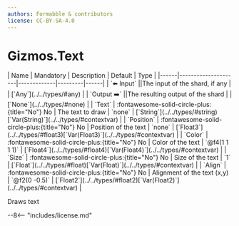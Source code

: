 ```yaml
---
authors: Formabble & contributors
license: CC-BY-SA-4.0
---
```



# Gizmos.Text

<div class="sh-parameters" markdown="1">
| Name | Mandatory | Description | Default | Type |
|------|---------------------|-------------|---------|------|
| `⬅️ Input` ||The input of the shard, if any | | [`Any`](../../types/#any) |
| `Output ➡️` ||The resulting output of the shard | | [`None`](../../types/#none) |
| `Text` | :fontawesome-solid-circle-plus:{title="No"} No  | The text to draw | `none` | [`String`](../../types/#string)[`Var(String)`](../../types/#contextvar) |
| `Position` | :fontawesome-solid-circle-plus:{title="No"} No  | Position of the text | `none` | [`Float3`](../../types/#float3)[`Var(Float3)`](../../types/#contextvar) |
| `Color` | :fontawesome-solid-circle-plus:{title="No"} No  | Color of the text | `@f4(1 1 1 1)` | [`Float4`](../../types/#float4)[`Var(Float4)`](../../types/#contextvar) |
| `Size` | :fontawesome-solid-circle-plus:{title="No"} No  | Size of the text | `1` | [`Float`](../../types/#float)[`Var(Float)`](../../types/#contextvar) |
| `Align` | :fontawesome-solid-circle-plus:{title="No"} No  | Alignment of the text (x,y) | `@f2(0 -0.5)` | [`Float2`](../../types/#float2)[`Var(Float2)`](../../types/#contextvar) |

</div>

Draws text

--8<-- "includes/license.md"


